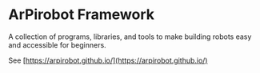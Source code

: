 # ArPirobot Framework

A collection of programs, libraries, and tools to make building robots easy and accessible for beginners.

See [https://arpirobot.github.io/](https://arpirobot.github.io/)
